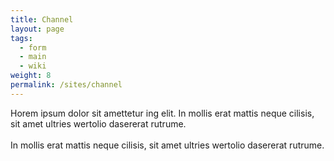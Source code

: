 ```yaml
---
title: Channel
layout: page
tags:
  - form
  - main
  - wiki
weight: 8
permalink: /sites/channel
---
```


Horem ipsum dolor sit amettetur ing elit. 
							In mollis erat mattis neque cilisis, sit amet ultries wertolio dasererat rutrume.<br><br>
							In mollis erat mattis neque cilisis, sit amet ultries wertolio dasererat rutrume.